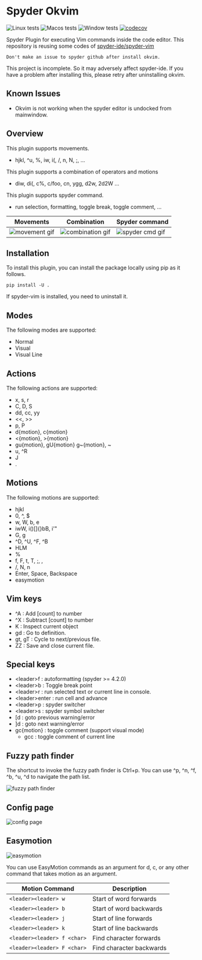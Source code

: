# Spyder Okvim

![Linux tests](https://github.com/ok97465/spyder_okvim/workflows/Linux%20tests/badge.svg)
![Macos tests](https://github.com/ok97465/spyder_okvim/workflows/Macos%20tests/badge.svg)
![Window tests](https://github.com/ok97465/spyder_okvim/workflows/Windows%20tests/badge.svg)
[![codecov](https://codecov.io/gh/ok97465/spyder_okvim/branch/main/graph/badge.svg?token=7JIIKTOZMO)](https://codecov.io/gh/ok97465/spyder_okvim)


Spyder Plugin for executing Vim commands inside the code editor.
This repository is reusing some codes of [spyder-ide/spyder-vim](https://github.com/spyder-ide/spyder-vim)

```
Don't make an issue to spyder github after install okvim.
```

This project is incomplete. So it may adversely affect spyder-ide. If you have a problem after 
installing this, please retry after uninstalling okvim.

## Known Issues

- Okvim is not working when the spyder editor is undocked from mainwindow.

## Overview

This plugin supports movements.
  - hjkl, ^u, %, iw, i(, /, n, N, ;, ...
  
This plugin supports a combination of operators and motions
  - diw, di(, c%, c/foo, cn, ygg, d2w, 2d2W ...
  
This plugin supports spyder command.
  - run selection, formatting, toggle break, toggle comment, ...

| Movements | Combination | Spyder command |
|------|-------------|----------------|
|![movement gif](/doc/ex_movement.gif) | ![combination gif](/doc/ex_combination.gif)| ![spyder cmd gif](/doc/ex_spyder_cmd.gif) |


## Installation
To install this plugin, you can install the package locally using pip as it follows.

```
pip install -U .
```

If spyder-vim is installed, you need to uninstall it.

## Modes

The following modes are supported:

- Normal
- Visual
- Visual Line

## Actions

The following actions are supported:

- x, s, r
- C, D, S
- dd, cc, yy
- <<, >>
- p, P
- d{motion}, c{motion}
- <{motion}, >{motion}
- gu{motion}, gU{motion} g~{motion}, ~
- u, ^R
- J
- .

## Motions

The following motions are supported:

- hjkl
- 0, ^, $
- w, W, b, e
- iwW, i()[]{}bB, i'"
- G, g
- ^D, ^U, ^F, ^B
- HLM
- %
- f, F, t, T, ;, ,
- /, N, n
- Enter, Space, Backspace
- easymotion

## Vim keys

- ^A : Add [count] to number 
- ^X : Subtract [count] to number 
- K : Inspect current object 
- gd : Go to definition.
- gt, gT : Cycle to next/previous file.
- ZZ : Save and close current file.

## Special keys

- \<leader\>f : autoformatting (spyder >= 4.2.0)
- \<leader\>b : Toggle break point
- \<leader\>r : run selected text or current line in console.
- \<leader\>enter :  run cell and advance 
- \<leader\>p : spyder switcher 
- \<leader\>s : spyder symbol switcher 
- [d : goto previous warning/error
- ]d : goto next warning/error
- gc{motion} : toggle comment (support visual mode)
  - gcc : toggle comment of current line
    
## Fuzzy path finder

The shortcut to invoke the fuzzy path finder is Ctrl+p.
You can use ^p, ^n, ^f, ^b, ^u, ^d to navigate the path list.

![fuzzy path finder](/doc/path_finder.gif)

## Config page

![config page](/doc/config_page.png)

## Easymotion

![easymotion](/doc/easymotion.gif)

You can use EasyMotion commands as an argument for d, c, or any other command that takes motion as an argument.

| Motion Command                      | Description                                                                                                    |
| ----------------------------------- | -------------------------------------------------------------------------------------------------------------- |
| `<leader><leader> w`                | Start of word forwards                                                                                         |
| `<leader><leader> b`                | Start of word backwards                                                                                        |
| `<leader><leader> j`                | Start of line forwards                                                                                         |
| `<leader><leader> k`                | Start of line backwards                                                                                        |
| `<leader><leader> f <char>`         | Find character forwards                                                                                        |
| `<leader><leader> F <char>`         | Find character backwards                                                                                       |

